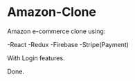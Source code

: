 # Amazon-Clone

Amazon e-commerce clone using:

-React
-Redux
-Firebase
-Stripe(Payment)

With Login features.

Done.
